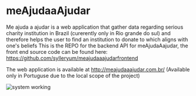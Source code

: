 # meAjudaaAjudar
Me ajuda a ajudar is a web application that gather data regarding serious charity institution in Brazil (curerently only in Rio grande do sul) and therefore helps the user to find an institution to donate to which aligns with one's beliefs
This is the REPO for the backend API for meAjudaAajudar, the front end source code can be found here: https://github.com/sylleryum/meajudaaajudarfrontend

The web application is available at http://meajudaaajudar.com.br/ (Available only in Portuguse due to the local scope of the project)

![system working](https://github.com/sylleryum/meAjudaaAjudar/blob/main/demo.gif)
